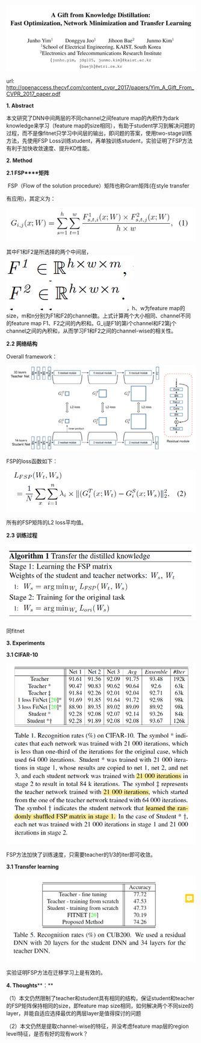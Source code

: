 ![img](images/clip_image001-3007915.png)

url: http://openaccess.thecvf.com/content_cvpr_2017/papers/Yim_A_Gift_From_CVPR_2017_paper.pdf

 

**1. Abstract** 

  本文研究了DNN中间两层的不同channel之间feature map的內积作为dark knowledge来学习（feature map的size相同），有助于student学习到解决问题的过程，而不是像fitnet只学习中间层的输出，即问题的答案，使用two-stage训练方法，先使用FSP Loss训练student，再单独训练student，实验证明了FSP方法有利于加快收敛速度、提升KD性能。

 

**2. Method** 

**2.1 FSP****矩阵**

​    FSP（Flow of the solution procedure）矩阵也称Gram矩阵(在style transfer

有应用)，其定义为：

![img](images/clip_image002-3007915.png)

其中F1和F2是所选择的两个中间层，![img](images/clip_image003-3007915.png) ![img](images/clip_image004-3007915.png)，h、w为feature map的size，m和n分别为F1和F2的channel数。上式计算两个大小相同、channel不同的feature map F1、F2之间的內积和。G_ij是F1的第i个channel和F2第j个channel之间的內积和，从而学习F1和F2之间的channel-wise的相关性。

 

**2.2** **网络结构**

Overall framework：

![img](images/clip_image005-3007915.png)

 

FSP的loss函数如下：

![img](images/clip_image006-3007915.png)

所有的FSP矩阵的L2 loss平均值。

 

**2.3** **训练过程**

![img](images/clip_image007-3007915.png)

同fitnet

**3. Experiments**

**3.1 CIFAR-10**

**![img](images/clip_image008-3007915.png)**

FSP方法加快了训练速度，只需要teacher的1/3的iter即可收敛。

**3.1 Transfer learning**

![img](images/clip_image009-3007915.png)

实验证明FSP方法在迁移学习上是有效的。

 

 

**4. Thoughts****：**

（1）本文仍然限制了teacher和student具有相同的结构，保证student和teacher的FSP矩阵保持相同的size，即feature map size相同，如何解决两个不同size的layer，并能自适应选择最优的两层layer是值得探讨的问题

 

（2）本文仍然是提取channel-wise的特征，并没考虑feature map层的region level特征，是否有好的现有work？

 

 

 